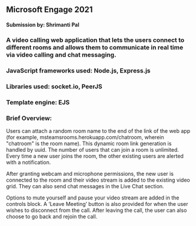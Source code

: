 
##  Microsoft Engage 2021

#### Submission by: Shrimanti Pal

### A video calling web application that lets the users connect to different rooms and allows them to communicate in real time via video calling and chat messaging.

### **JavaScript frameworks used:** Node.js, Express.js
### **Libraries used:** socket.io, PeerJS
### **Template engine:** EJS

### Brief Overview:

Users can attach a random room name to the end of the link of the web app (for example, msteamsrooms.herokuapp.com/chatroom, wherein "chatroom" is the room name). This dynamic room link generation is handled by uuid. The number of users that can join a room is unlimited. Every time a new user joins the room, the other existing users are alerted with a notification.

After granting webcam and microphone permissions, the new user is connected to the room and their video stream is added to the existing video grid. They can also send chat messages in the Live Chat section.

Options to mute yourself and pause your video stream are added in the controls block. A ‘Leave Meeting’ button is also provided for when the user wishes to disconnect from the call. After leaving the call, the user can also choose to go back and rejoin the call.



